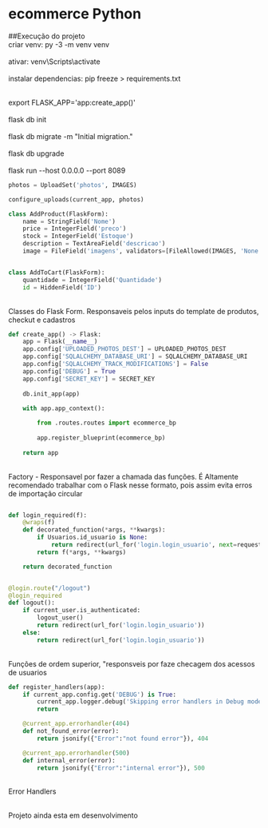 # ecommerce Python

##Execução do projeto
<br>criar venv: py -3 -m venv venv<br/>
<br>ativar: venv\Scripts\activate<br/>
<br>instalar dependencias: pip freeze > requirements.txt<br/>

<br>export FLASK_APP='app:create_app()'<br/>
<br>flask db init </br>
<br>flask db migrate -m "Initial migration."</br>
<br>flask db upgrade</br>
<br>flask run --host 0.0.0.0 --port 8089</br>

```Python
photos = UploadSet('photos', IMAGES)

configure_uploads(current_app, photos)

class AddProduct(FlaskForm):
    name = StringField('Nome')
    price = IntegerField('preco')
    stock = IntegerField('Estoque')
    description = TextAreaField('descricao')
    image = FileField('imagens', validators=[FileAllowed(IMAGES, 'None')])


class AddToCart(FlaskForm):
    quantidade = IntegerField('Quantidade')
    id = HiddenField('ID')

```

<br>Classes do Flask Form. Responsaveis pelos inputs do template de produtos, checkut e cadastros<br/>




```Python
def create_app() -> Flask:
    app = Flask(__name__)
    app.config['UPLOADED_PHOTOS_DEST'] = UPLOADED_PHOTOS_DEST
    app.config['SQLALCHEMY_DATABASE_URI'] = SQLALCHEMY_DATABASE_URI
    app.config['SQLALCHEMY_TRACK_MODIFICATIONS'] = False
    app.config['DEBUG'] = True
    app.config['SECRET_KEY'] = SECRET_KEY
    
    db.init_app(app)
    
    with app.app_context():

        from .routes.routes import ecommerce_bp
       
        app.register_blueprint(ecommerce_bp)
     
    return app

```

<br>Factory - Responsavel por fazer a chamada das funções. É Altamente recomendado trabalhar com o Flask nesse formato, pois assim evita erros de importação circular<br/>




```Python

def login_required(f):
    @wraps(f)
    def decorated_function(*args, **kwargs):
        if Usuarios.id_usuario is None:
            return redirect(url_for('login.login_usuario', next=request.url))
        return f(*args, **kwargs)

    return decorated_function


@login.route("/logout")
@login_required
def logout():
    if current_user.is_authenticated:
        logout_user()
        return redirect(url_for('login.login_usuario'))
    else:
        return redirect(url_for('login.login_usuario'))


```

<br>Funções de ordem superior, "responsveis por faze checagem dos acessos de usuarios<br/>



```Python
def register_handlers(app):
    if current_app.config.get('DEBUG') is True:
        current_app.logger.debug('Skipping error handlers in Debug mode')
        return

    @current_app.errorhandler(404)
    def not_found_error(error):
        return jsonify({"Error":"not found error"}), 404

    @current_app.errorhandler(500)
    def internal_error(error):
        return jsonify({"Error":"internal error"}), 500

```
<br>Error Handlers<br/>

<br>Projeto ainda esta em desenvolvimento<br/>